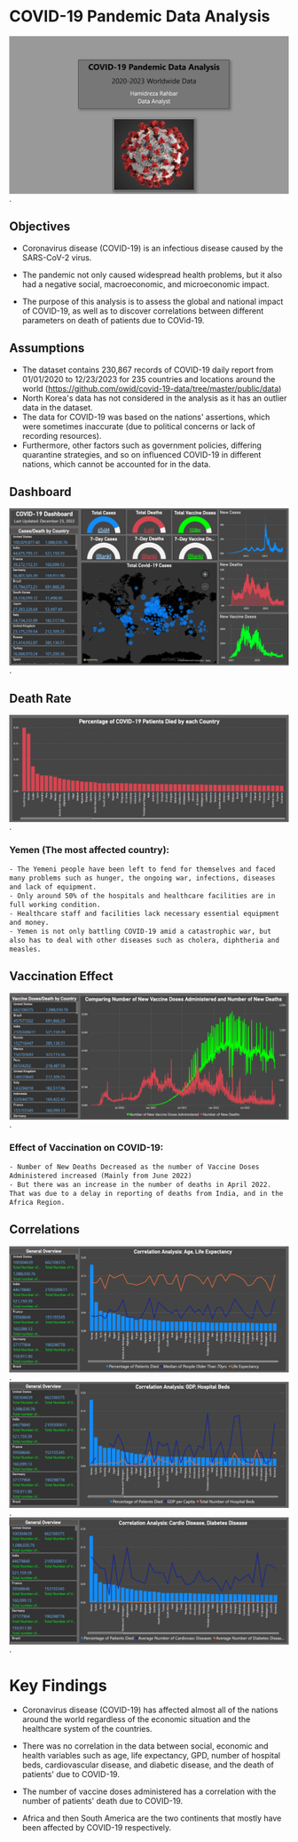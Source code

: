 # COVID-19 Pandemic Data Analysis


<a href="https://github.com/hamid-rahbar/Covid-19PandemicAnalysisPowerBI/blob/main/P.1.png"><img align="left" width="auto" height="auto" src="https://github.com/hamid-rahbar/Covid-19PandemicAnalysisPowerBI/blob/main/P.1.png"></a>

.

## Objectives

- Coronavirus disease (COVID-19) is an infectious disease caused by the SARS-CoV-2 virus.

- The pandemic not only caused widespread health problems, but it also had a negative social, macroeconomic, and microeconomic impact.

- The purpose of this analysis is to assess the global and national impact of COVID-19, as well as to discover correlations between different parameters on death of patients due to COVid-19.

## Assumptions

- The dataset contains 230,867 records of COVID-19 daily report from 01/01/2020 to 12/23/2023 for 235 countries and locations around the world (https://github.com/owid/covid-19-data/tree/master/public/data)
- North Korea's data has not considered in the analysis as it has an outlier data in the dataset.
- The data for COVID-19 was based on the nations' assertions, which were sometimes inaccurate (due to political concerns or lack of recording resources). 
- Furthermore, other factors such as government policies, differing quarantine strategies, and so on influenced COVID-19 in different nations, which cannot be accounted for in the data.

## Dashboard

<a href="https://github.com/hamid-rahbar/Covid-19PandemicAnalysisPowerBI/blob/main/P.2.Dashboard.png"><img align="left" width="auto" height="auto" src="https://github.com/hamid-rahbar/Covid-19PandemicAnalysisPowerBI/blob/main/P.2.Dashboard.png"></a>

.

## Death Rate

<a href="https://github.com/hamid-rahbar/Covid-19PandemicAnalysisPowerBI/blob/main/P.3.DeathRate.png"><img align="left" width="auto" height="auto" src="https://github.com/hamid-rahbar/Covid-19PandemicAnalysisPowerBI/blob/main/P.3.DeathRate.png"></a>

.
### Yemen (The most affected country):
    - The Yemeni people have been left to fend for themselves and faced many problems such as hunger, the ongoing war, infections, diseases and lack of equipment. 
    - Only around 50% of the hospitals and healthcare facilities are in full working condition.
    - Healthcare staff and facilities lack necessary essential equipment and money.
    - Yemen is not only battling COVID-19 amid a catastrophic war, but also has to deal with other diseases such as cholera, diphtheria and measles.
    
## Vaccination Effect


<a href="https://github.com/hamid-rahbar/Covid-19PandemicAnalysisPowerBI/blob/main/P.4.VaccineEffect.png"><img align="left" width="auto" height="auto" src="https://github.com/hamid-rahbar/Covid-19PandemicAnalysisPowerBI/blob/main/P.4.VaccineEffect.png"></a>

.
### Effect of Vaccination on COVID-19:
    - Number of New Deaths Decreased as the number of Vaccine Doses Administered increased (Mainly from June 2022)
    - But there was an increase in the number of deaths in April 2022. That was due to a delay in reporting of deaths from India, and in the Africa Region.
    
## Correlations




<a href="https://github.com/hamid-rahbar/Covid-19PandemicAnalysisPowerBI/blob/main/P5.Correlation1.png"><img align="left" width="auto" height="auto" src="https://github.com/hamid-rahbar/Covid-19PandemicAnalysisPowerBI/blob/main/P5.Correlation1.png"></a>

.
<a href="https://github.com/hamid-rahbar/Covid-19PandemicAnalysisPowerBI/blob/main/P6..Correlation2.png"><img align="left" width="auto" height="auto" src="https://github.com/hamid-rahbar/Covid-19PandemicAnalysisPowerBI/blob/main/P6..Correlation2.png"></a>

.
<a href="https://github.com/hamid-rahbar/Covid-19PandemicAnalysisPowerBI/blob/main/P.7.Correlation3.png"><img align="left" width="auto" height="auto" src="https://github.com/hamid-rahbar/Covid-19PandemicAnalysisPowerBI/blob/main/P.7.Correlation3.png"></a>

.

# Key Findings

- Coronavirus disease (COVID-19) has affected almost all of the nations around the world regardless of the economic situation and the healthcare system of the countries. 

- There was no correlation in the data between social, economic and health variables such as age, life expectancy, GPD, number of hospital beds, cardiovascular disease, and diabetic disease, and the death of patients' due to COVID-19.

- The number of vaccine doses administered has a correlation with the number of patients' death due to COVID-19.

- Africa and then South America are the two continents that mostly have been affected by COVID-19 respectively. 
